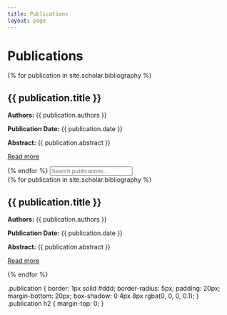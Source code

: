 ```yaml
---
title: Publications
layout: page
---
```


# Publications

{% for publication in site.scholar.bibliography %}
<div class="publication">
  <h2>{{ publication.title }}</h2>
  <p><strong>Authors:</strong> {{ publication.authors }}</p>
  <p><strong>Publication Date:</strong> {{ publication.date }}</p>
  <p><strong>Abstract:</strong> {{ publication.abstract }}</p>
  <p><a href="{{ publication.url }}" target="_blank">Read more</a></p>
</div>
{% endfor %}

<input type="text" id="searchInput" placeholder="Search publications..." onkeyup="filterPublications()">

<div id="publicationsList">
  {% for publication in site.scholar.bibliography %}
  <div class="publication" data-title="{{ publication.title | downcase }}">
    <h2>{{ publication.title }}</h2>
    <p><strong>Authors:</strong> {{ publication.authors }}</p>
    <p><strong>Publication Date:</strong> {{ publication.date }}</p>
    <p><strong>Abstract:</strong> {{ publication.abstract }}</p>
    <p><a href="{{ publication.url }}" target="_blank">Read more</a></p>
  </div>
  {% endfor %}
</div>

<script>
  function filterPublications() {
    var input, filter, publications, h2, i, txtValue;
    input = document.getElementById('searchInput');
    filter = input.value.toLowerCase();
    publications = document.getElementById('publicationsList');
    publicationDivs = publications.getElementsByClassName('publication');
    
    for (i = 0; i < publicationDivs.length; i++) {
      h2 = publicationDivs[i].getElementsByTagName("h2")[0];
      txtValue = h2.textContent || h2.innerText;
      if (txtValue.toLowerCase().indexOf(filter) > -1) {
        publicationDivs[i].style.display = "";
      } else {
        publicationDivs[i].style.display = "none";
      }
    }
  }
</script>

.publication {
  border: 1px solid #ddd;
  border-radius: 5px;
  padding: 20px;
  margin-bottom: 20px;
  box-shadow: 0 4px 8px rgba(0, 0, 0, 0.1);
}
.publication h2 {
  margin-top: 0;
}
